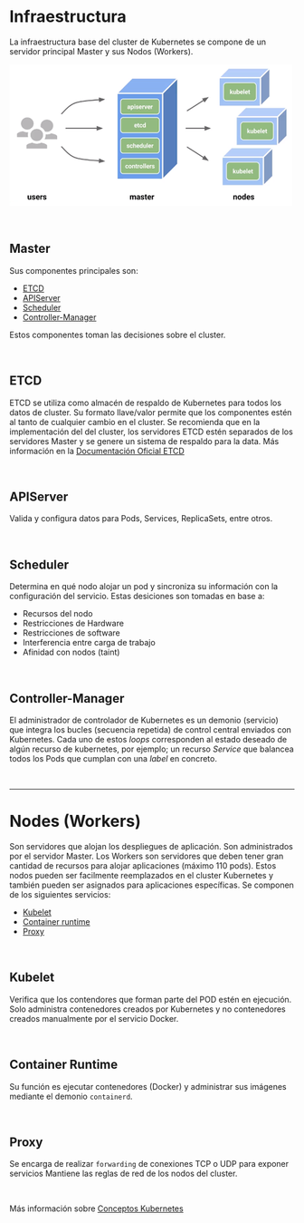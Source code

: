# Infraestructura

La infraestructura base del cluster de Kubernetes se compone de un servidor principal Master y sus Nodos (Workers).

![master](images/master-nodes.png)

<br>

## Master

Sus componentes principales son:

- [ETCD](#ETCD)
- [APIServer](#apiserver)
- [Scheduler](#scheduler)
- [Controller-Manager](#controller-manager)

Estos componentes toman las decisiones sobre el cluster.

<br>

## ETCD

ETCD se utiliza como almacén de respaldo de Kubernetes para todos los datos de cluster.
Su formato llave/valor permite que los componentes estén al tanto de cualquier cambio en el cluster.
Se recomienda que en la implementación del del cluster, los servidores ETCD estén separados de los servidores Master y se genere un sistema de respaldo para la data.
Más información en la [Documentación Oficial ETCD](https://etcd.io/docs/v3.4.0/)

<br>

## APIServer

Valida y configura datos para Pods, Services, ReplicaSets, entre otros.

<br>

## Scheduler

Determina en qué nodo alojar un pod y sincroniza su información con la configuración del servicio.
Estas desiciones son tomadas en base a:

- Recursos del nodo
- Restricciones de Hardware
- Restricciones de software
- Interferencia entre carga de trabajo
- Afinidad con nodos (taint)

<br>

## Controller-Manager

El administrador de controlador de Kubernetes es un demonio (servicio) que integra los bucles (secuencia repetida) de control central enviados con Kubernetes.
Cada uno de estos _loops_ corresponden al estado deseado de algún recurso de kubernetes, por ejemplo; un recurso _Service_ que balancea todos los Pods que cumplan con una _label_ en concreto.


<br>

---

# Nodes (Workers)

Son servidores que alojan los despliegues de aplicación. Son administrados por el servidor Master.
Los Workers son servidores que deben tener gran cantidad de recursos para alojar aplicaciones (máximo 110 pods). Estos nodos pueden ser facilmente reemplazados en el cluster Kubernetes y también pueden ser asignados para aplicaciones específicas.
Se componen de los siguientes servicios:

- [Kubelet](#kubelet)
- [Container runtime](#container-runtime)
- [Proxy](#proxy)

<br>

## Kubelet

Verifica que los contendores que forman parte del POD estén en ejecución.
Solo administra contenedores creados por Kubernetes y no contenedores creados manualmente por el servicio Docker.

<br>

## Container Runtime

Su función es ejecutar contenedores (Docker) y administrar sus imágenes mediante el demonio `containerd`.

<br>

## Proxy

Se encarga de realizar `forwarding` de conexiones TCP o UDP para exponer servicios
Mantiene las reglas de red de los nodos del cluster.

<br>

Más información sobre [Conceptos Kubernetes](https://kubernetes.io/docs/concepts/)